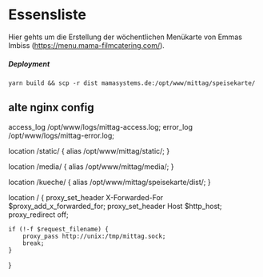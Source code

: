 # Essensliste

Hier gehts um die Erstellung der wöchentlichen Menükarte von Emmas Imbiss (https://menu.mama-filmcatering.com/).

##### Deployment

    yarn build && scp -r dist mamasystems.de:/opt/www/mittag/speisekarte/



## alte nginx config

access_log /opt/www/logs/mittag-access.log;
error_log /opt/www/logs/mittag-error.log;

location /static/ {
	alias   /opt/www/mittag/static/;
}

location /media/ {
	alias   /opt/www/mittag/media/;
}

location /kueche/ {
	alias   /opt/www/mittag/speisekarte/dist/;
}

location / {
	proxy_set_header X-Forwarded-For $proxy_add_x_forwarded_for;
	proxy_set_header Host $http_host;
	proxy_redirect off;

	if (!-f $request_filename) {
		proxy_pass http://unix:/tmp/mittag.sock;
		break;
	}
}
